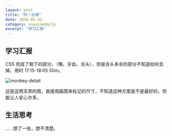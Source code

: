 ```yaml
---
layout: post
title: "所丫日报" 
date: 2016-05-31 
category: soyainedaily 
excerpt: "学习汇报"
---
```


## 学习汇报

CSS 完成了剩下的部分，（嘴、牙齿、舌头），但是舌头多余的部分不知道如何去掉。用时 17:15-18:05 50m。 

![monkey-detail](C:\Users\test\soyaine.github.io\img\monkey-detail.png)

这是这两天弄的图，直接用画图来标记的尺寸，不知道这种方案是不是最好的，但能让人安心许多。

## 生活思考

……想了一些，想不清楚。
